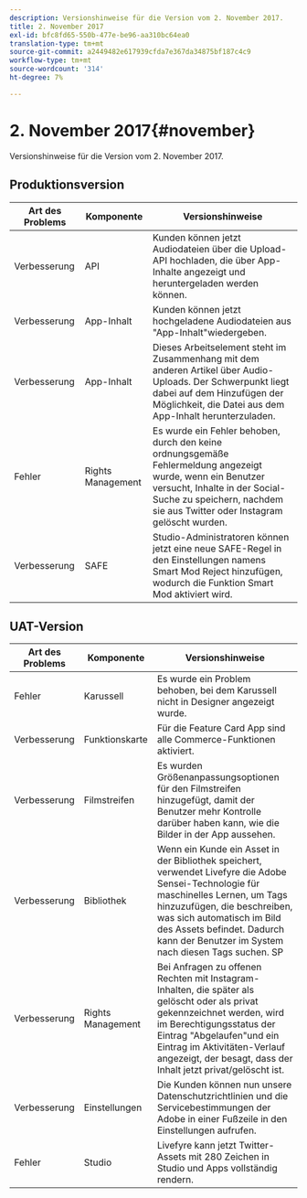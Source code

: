 ```yaml
---
description: Versionshinweise für die Version vom 2. November 2017.
title: 2. November 2017
exl-id: bfc8fd65-550b-477e-be96-aa310bc64ea0
translation-type: tm+mt
source-git-commit: a2449482e617939cfda7e367da34875bf187c4c9
workflow-type: tm+mt
source-wordcount: '314'
ht-degree: 7%

---
```


# 2. November 2017{#november}

Versionshinweise für die Version vom 2. November 2017.

## Produktionsversion

| **Art des Problems** | **Komponente** | **Versionshinweise** |
|---|---|---|
| Verbesserung | API | Kunden können jetzt Audiodateien über die Upload-API hochladen, die über App-Inhalte angezeigt und heruntergeladen werden können. |
| Verbesserung | App-Inhalt | Kunden können jetzt hochgeladene Audiodateien aus &quot;App-Inhalt&quot;wiedergeben. |
| Verbesserung | App-Inhalt | Dieses Arbeitselement steht im Zusammenhang mit dem anderen Artikel über Audio-Uploads. Der Schwerpunkt liegt dabei auf dem Hinzufügen der Möglichkeit, die Datei aus dem App-Inhalt herunterzuladen. |
| Fehler | Rights Management | Es wurde ein Fehler behoben, durch den keine ordnungsgemäße Fehlermeldung angezeigt wurde, wenn ein Benutzer versucht, Inhalte in der Social-Suche zu speichern, nachdem sie aus Twitter oder Instagram gelöscht wurden. |
| Verbesserung | SAFE | Studio-Administratoren können jetzt eine neue SAFE-Regel in den Einstellungen namens Smart Mod Reject hinzufügen, wodurch die Funktion Smart Mod aktiviert wird. |

## UAT-Version

| **Art des Problems** | **Komponente** | **Versionshinweise** |
|---|---|---|
| Fehler | Karussell | Es wurde ein Problem behoben, bei dem Karussell nicht in Designer angezeigt wurde. |
| Verbesserung | Funktionskarte | Für die Feature Card App sind alle Commerce-Funktionen aktiviert. |
| Verbesserung | Filmstreifen | Es wurden Größenanpassungsoptionen für den Filmstreifen hinzugefügt, damit der Benutzer mehr Kontrolle darüber haben kann, wie die Bilder in der App aussehen. |
| Verbesserung | Bibliothek | Wenn ein Kunde ein Asset in der Bibliothek speichert, verwendet Livefyre die Adobe Sensei-Technologie für maschinelles Lernen, um Tags hinzuzufügen, die beschreiben, was sich automatisch im Bild des Assets befindet. Dadurch kann der Benutzer im System nach diesen Tags suchen. SP |
| Verbesserung | Rights Management | Bei Anfragen zu offenen Rechten mit Instagram-Inhalten, die später als gelöscht oder als privat gekennzeichnet werden, wird im Berechtigungsstatus der Eintrag &quot;Abgelaufen&quot;und ein Eintrag im Aktivitäten-Verlauf angezeigt, der besagt, dass der Inhalt jetzt privat/gelöscht ist. |
| Verbesserung | Einstellungen | Die Kunden können nun unsere Datenschutzrichtlinien und die Servicebestimmungen der Adobe in einer Fußzeile in den Einstellungen aufrufen. |
| Fehler | Studio | Livefyre kann jetzt Twitter-Assets mit 280 Zeichen in Studio und Apps vollständig rendern. |
